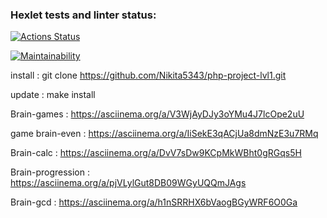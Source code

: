 ### Hexlet tests and linter status:
[![Actions Status](https://github.com/Nikita5343/php-project-lvl1/workflows/hexlet-check/badge.svg)](https://github.com/Nikita5343/php-project-lvl1/actions)

[![Maintainability](https://api.codeclimate.com/v1/badges/a99a88d28ad37a79dbf6/maintainability)](https://codeclimate.com/github/codeclimate/codeclimate/maintainability)

install : git clone https://github.com/Nikita5343/php-project-lvl1.git

update :  make install

Brain-games : https://asciinema.org/a/V3WjAyDJy3oYMu4J7lcOpe2uU

game brain-even : https://asciinema.org/a/IiSekE3qACjUa8dmNzE3u7RMq

Brain-calc : https://asciinema.org/a/DvV7sDw9KCpMkWBht0gRGqs5H

Brain-progression : https://asciinema.org/a/pjVLylGut8DB09WGyUQQmJAgs

Brain-gcd : https://asciinema.org/a/h1nSRRHX6bVaogBGyWRF6O0Ga
